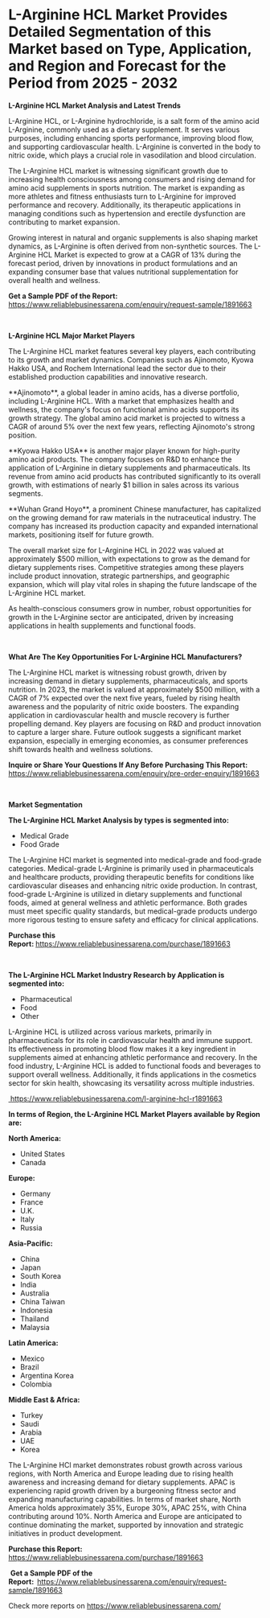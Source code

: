 <p><h1>L-Arginine HCL Market Provides Detailed Segmentation of this Market based on Type, Application, and Region and Forecast for the Period from 2025 - 2032</h1></p><p><strong>L-Arginine HCL Market Analysis and Latest Trends</strong></p>
<p><p>L-Arginine HCL, or L-Arginine hydrochloride, is a salt form of the amino acid L-Arginine, commonly used as a dietary supplement. It serves various purposes, including enhancing sports performance, improving blood flow, and supporting cardiovascular health. L-Arginine is converted in the body to nitric oxide, which plays a crucial role in vasodilation and blood circulation.</p><p>The L-Arginine HCL market is witnessing significant growth due to increasing health consciousness among consumers and rising demand for amino acid supplements in sports nutrition. The market is expanding as more athletes and fitness enthusiasts turn to L-Arginine for improved performance and recovery. Additionally, its therapeutic applications in managing conditions such as hypertension and erectile dysfunction are contributing to market expansion.</p><p>Growing interest in natural and organic supplements is also shaping market dynamics, as L-Arginine is often derived from non-synthetic sources. The L-Arginine HCL Market is expected to grow at a CAGR of 13% during the forecast period, driven by innovations in product formulations and an expanding consumer base that values nutritional supplementation for overall health and wellness.</p></p>
<p><strong>Get a Sample PDF of the Report:&nbsp;</strong> <a href="https://www.reliablebusinessarena.com/enquiry/request-sample/1891663?utm_campaign=2175&utm_medium=2&utm_source=Github&utm_content=ia&utm_term=28032025&utm_id=l-arginine-hcl">https://www.reliablebusinessarena.com/enquiry/request-sample/1891663</a></p>
<p>&nbsp;</p>
<p><strong>L-Arginine HCL Major Market Players</strong></p>
<p><p>The L-Arginine HCL market features several key players, each contributing to its growth and market dynamics. Companies such as Ajinomoto, Kyowa Hakko USA, and Rochem International lead the sector due to their established production capabilities and innovative research.</p><p>**Ajinomoto**, a global leader in amino acids, has a diverse portfolio, including L-Arginine HCL. With a market that emphasizes health and wellness, the company's focus on functional amino acids supports its growth strategy. The global amino acid market is projected to witness a CAGR of around 5% over the next few years, reflecting Ajinomoto's strong position.</p><p>**Kyowa Hakko USA** is another major player known for high-purity amino acid products. The company focuses on R&D to enhance the application of L-Arginine in dietary supplements and pharmaceuticals. Its revenue from amino acid products has contributed significantly to its overall growth, with estimations of nearly $1 billion in sales across its various segments.</p><p>**Wuhan Grand Hoyo**, a prominent Chinese manufacturer, has capitalized on the growing demand for raw materials in the nutraceutical industry. The company has increased its production capacity and expanded international markets, positioning itself for future growth. </p><p>The overall market size for L-Arginine HCL in 2022 was valued at approximately $500 million, with expectations to grow as the demand for dietary supplements rises. Competitive strategies among these players include product innovation, strategic partnerships, and geographic expansion, which will play vital roles in shaping the future landscape of the L-Arginine HCL market. </p><p>As health-conscious consumers grow in number, robust opportunities for growth in the L-Arginine sector are anticipated, driven by increasing applications in health supplements and functional foods.</p></p>
<p>&nbsp;</p>
<p><strong>What Are The Key Opportunities For L-Arginine HCL Manufacturers?</strong></p>
<p><p>The L-Arginine HCL market is witnessing robust growth, driven by increasing demand in dietary supplements, pharmaceuticals, and sports nutrition. In 2023, the market is valued at approximately $500 million, with a CAGR of 7% expected over the next five years, fueled by rising health awareness and the popularity of nitric oxide boosters. The expanding application in cardiovascular health and muscle recovery is further propelling demand. Key players are focusing on R&D and product innovation to capture a larger share. Future outlook suggests a significant market expansion, especially in emerging economies, as consumer preferences shift towards health and wellness solutions.</p></p>
<p><strong>Inquire or Share Your Questions If Any Before Purchasing This Report:</strong> <a href="https://www.reliablebusinessarena.com/enquiry/pre-order-enquiry/1891663?utm_campaign=2175&utm_medium=2&utm_source=Github&utm_content=ia&utm_term=28032025&utm_id=l-arginine-hcl">https://www.reliablebusinessarena.com/enquiry/pre-order-enquiry/1891663</a></p>
<p>&nbsp;</p>
<p><strong>Market Segmentation</strong></p>
<p><strong>The L-Arginine HCL Market Analysis by types is segmented into:</strong></p>
<p><ul><li>Medical Grade</li><li>Food Grade</li></ul></p>
<p><p>The L-Arginine HCl market is segmented into medical-grade and food-grade categories. Medical-grade L-Arginine is primarily used in pharmaceuticals and healthcare products, providing therapeutic benefits for conditions like cardiovascular diseases and enhancing nitric oxide production. In contrast, food-grade L-Arginine is utilized in dietary supplements and functional foods, aimed at general wellness and athletic performance. Both grades must meet specific quality standards, but medical-grade products undergo more rigorous testing to ensure safety and efficacy for clinical applications.</p></p>
<p><strong>Purchase this Report:&nbsp;</strong><a href="https://www.reliablebusinessarena.com/purchase/1891663?utm_campaign=2175&utm_medium=2&utm_source=Github&utm_content=ia&utm_term=28032025&utm_id=l-arginine-hcl">https://www.reliablebusinessarena.com/purchase/1891663</a></p>
<p>&nbsp;</p>
<p><strong>The L-Arginine HCL Market Industry Research by Application is segmented into:</strong></p>
<p><ul><li>Pharmaceutical</li><li>Food</li><li>Other</li></ul></p>
<p><p>L-Arginine HCL is utilized across various markets, primarily in pharmaceuticals for its role in cardiovascular health and immune support. Its effectiveness in promoting blood flow makes it a key ingredient in supplements aimed at enhancing athletic performance and recovery. In the food industry, L-Arginine HCL is added to functional foods and beverages to support overall wellness. Additionally, it finds applications in the cosmetics sector for skin health, showcasing its versatility across multiple industries.</p></p>
<p><a href="https://www.reliablebusinessarena.com/l-arginine-hcl-r1891663?utm_campaign=2175&utm_medium=2&utm_source=Github&utm_content=ia&utm_term=28032025&utm_id=l-arginine-hcl">&nbsp;https://www.reliablebusinessarena.com/l-arginine-hcl-r1891663</a></p>
<p><strong>In terms of Region, the L-Arginine HCL Market Players available by Region are:</strong></p>
<p>
    <p> <strong> North America: </strong>
        <ul>
            <li>United States</li>
            <li>Canada</li>
        </ul>
        </p> 
    <p> <strong> Europe: </strong>
        <ul>
            <li>Germany</li>
            <li>France</li>
            <li>U.K.</li>
            <li>Italy</li>
            <li>Russia</li>
        </ul>
        </p> 
    <p> <strong> Asia-Pacific: </strong>
        <ul>
            <li>China</li>
            <li>Japan</li>
            <li>South Korea</li>
            <li>India</li>
            <li>Australia</li>
            <li>China Taiwan</li>
            <li>Indonesia</li>
            <li>Thailand</li>
            <li>Malaysia</li>
        </ul>
        </p> 
    <p> <strong> Latin America: </strong>
        <ul>
            <li>Mexico</li>
            <li>Brazil</li>
            <li>Argentina Korea</li>
            <li>Colombia</li>
        </ul>
        </p> 
    <p> <strong> Middle East & Africa: </strong>
        <ul>
            <li>Turkey</li>
            <li>Saudi</li>
            <li>Arabia</li>
            <li>UAE</li>
            <li>Korea</li>
        </ul>
    </p>
    </p>
<p><p>The L-Arginine HCl market demonstrates robust growth across various regions, with North America and Europe leading due to rising health awareness and increasing demand for dietary supplements. APAC is experiencing rapid growth driven by a burgeoning fitness sector and expanding manufacturing capabilities. In terms of market share, North America holds approximately 35%, Europe 30%, APAC 25%, with China contributing around 10%. North America and Europe are anticipated to continue dominating the market, supported by innovation and strategic initiatives in product development.</p></p>
<p><strong>Purchase this Report: </strong><a href="https://www.reliablebusinessarena.com/purchase/1891663?utm_campaign=2175&utm_medium=2&utm_source=Github&utm_content=ia&utm_term=28032025&utm_id=l-arginine-hcl">https://www.reliablebusinessarena.com/purchase/1891663</a></p>
<p>&nbsp;<strong>Get a Sample PDF of the Report:&nbsp;&nbsp;</strong><a href="https://www.reliablebusinessarena.com/enquiry/request-sample/1891663?utm_campaign=2175&utm_medium=2&utm_source=Github&utm_content=ia&utm_term=28032025&utm_id=l-arginine-hcl">https://www.reliablebusinessarena.com/enquiry/request-sample/1891663</a></p>
<p><strong></strong></p>
<p>Check more reports on <a href="https://www.reliablebusinessarena.com/?utm_campaign=2175&utm_medium=2&utm_source=Github&utm_content=ia&utm_term=28032025&utm_id=l-arginine-hcl">https://www.reliablebusinessarena.com/</a></p>